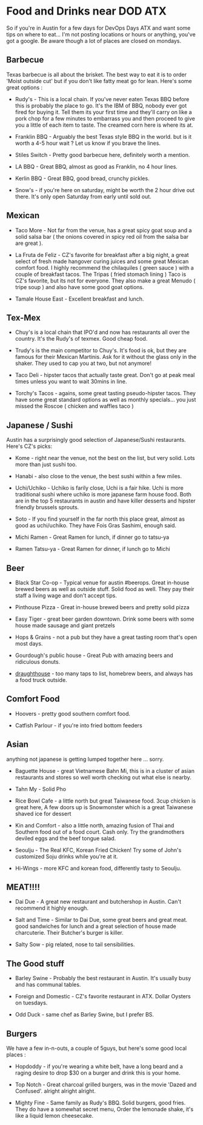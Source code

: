 Food and Drinks near DOD ATX
============================

So if you're in Austin for a few days for DevOps Days ATX and want some tips on where to eat... I'm not posting locations or hours or anything, you've got a google. Be aware though a lot of places are closed on mondays.

Barbecue
--------

Texas barbecue is all about the brisket. The best way to eat it is to order 'Moist outside cut' but if you don't like fatty meat go for lean. Here's some great options :

* Rudy's - This is a local chain. If you've never eaten Texas BBQ before this is probably the place to go. It's the IBM of BBQ, nobody ever got fired for buying it. Tell them its your first time and they'll carry on like a pork chop for a few minutes to embarrass you and then proceed to give you a little of each item to taste. The creamed corn here is where its at.

* Franklin BBQ - Arguably the best Texas style BBQ in the world. but is it worth a 4-5 hour wait ? Let us know if you brave the lines.

* Stiles Switch - Pretty good barbecue here, definitely worth a mention.

* LA BBQ - Great BBQ, almost as good as Franklin, no 4 hour lines.

* Kerlin BBQ - Great BBQ, good bread, crunchy pickles.

* Snow's - if you're here on saturday, might be worth the 2 hour drive out there. It's only open Saturday from early until sold out. 

Mexican
-------

* Taco More - Not far from the venue, has a great spicy goat soup and a solid salsa bar ( the onions covered in spicy red oil from the salsa bar are great ).

* La Fruta de Feliz - CZ's favorite for breakfast after a big night, a great select of fresh made hangover curing juices and some great Mexican comfort food. I highly recommend the chilaquiles ( green sauce ) with a couple of breakfast tacos. The Tripas ( fried stomach lining ) Taco is CZ's favorite, but its not for everyone. They also make a great Menudo ( tripe soup ) and also have some good goat options.

* Tamale House East - Excellent breakfast and lunch.

Tex-Mex
-------

* Chuy's is a local chain that IPO'd and now has restaurants all over the country. It's the Rudy's of texmex. Good cheap food.

* Trudy's is the main competitor to Chuy's. It's food is ok, but they are famous for their Mexican Martinis. Ask for it without the glass only in the shaker. They used to cap you at two, but not anymore!

* Taco Deli - hipster tacos that actually taste great. Don't go at peak meal times unless you want to wait 30mins in line.

* Torchy's Tacos - agains, some great tasting pseudo-hipster tacos. They have some great standard options as well as monthly specials... you just missed the Roscoe ( chicken and waffles taco )

Japanese / Sushi
----------------

Austin has a surprisingly good selection of Japanese/Sushi restaurants. Here's CZ's picks:

* Kome - right near the venue, not the best on the list, but very solid. Lots more than just sushi too.

* Hanabi - also close to the venue, the best sushi within a few miles.

* Uchi/Uchiko - Uchiko is farily close, Uchi is a fair hike. Uchi is more traditional sushi where uchiko is more japanese farm house food. Both are in the top 5 restaurants in austin and have killer desserts and hipster friendly brussels sprouts.

* Soto - If you find yourself in the far north this place great, almost as good as uchi/uchiko. They have Fois Gras Sashimi, enough said.

* Michi Ramen - Great Ramen for lunch, if dinner go to tatsu-ya

* Ramen Tatsu-ya - Great Ramen for dinner, if lunch go to Michi


Beer
----

* Black Star Co-op - Typical venue for austin #beerops. Great in-house brewed beers as well as outside stuff. Solid food as well. They pay their staff a living wage and don't accept tips. 

* Pinthouse Pizza - Great in-house brewed beers and pretty solid pizza

* Easy Tiger - great beer garden downtown. Drink some beers with some house made sausage and giant pretzels

* Hops & Grains - not a pub but they have a great tasting room that's open most days.

* Gourdough's public house - Great Pub with amazing beers and ridiculous donuts.

* [draughthouse](http://draughthouse.com) - too many taps to list, homebrew beers, and always has a food truck outside.

Comfort Food
------------

* Hoovers - pretty good southern comfort food. 

* Catfish Parlour - if you're into fried bottom feeders

Asian
-----

anything not japanese is getting lumped together here ... sorry.

* Baguette House - great Vietnamese Bahn Mi, this is in a cluster of asian restaurants and stores so well worth checking out what else is nearby.

* Tahn My - Solid Pho

* Rice Bowl Cafe - a little north but great Taiwanese food. 3cup chicken is great here, A few doors up is Snowmonster which is a great Taiwanese shaved ice for dessert

* Kin and Comfort - also a little north, amazing fusion of Thai and Southern food out of a food court. Cash only. Try the grandmothers deviled eggs and the beef tongue salad.

* Seoulju - The Real KFC, Korean Fried Chicken! Try some of John's customized Soju drinks while you're at it.

* Hi-Wings - more KFC and korean food, differently tasty to Seoulju.

MEAT!!!!
--------

* Dai Due - A great new restaurant and butchershop in Austin. Can't recommend it highly enough.

* Salt and Time - Similar to Dai Due, some great beers and great meat. good sandwiches for lunch and a great selection of house made charcuterie. Their Butcher's burger is killer.

* Salty Sow - pig related, nose to tail sensibilities.

The Good stuff
--------------

* Barley Swine - Probably the best restaurant in Austin. It's usually busy and has communal tables. 

* Foreign and Domestic - CZ's favorite restaurant in ATX. Dollar Oysters on tuesdays.

* Odd Duck - same chef as Barley Swine, but I prefer BS.

Burgers
-------

We have a few in-n-outs, a couple of 5guys, but here's some good local places :

* Hopdoddy - if you're wearing a white belt, have a long beard and a raging desire to drop $30 on a burger and drink this is your home.

* Top Notch - Great charcoal grilled burgers, was in the movie 'Dazed and Confused'. alright alright alright.

* Mighty Fine - Same family as Rudy's BBQ. Solid burgers, good fries. They do have a somewhat secret menu, Order the lemonade shake, it's like a liquid lemon cheesecake.
